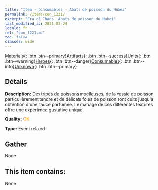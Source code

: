 ```yaml
---
title: "Item - Consumables - Abats de poisson du Hubei"
permalink: /Items/con_1221/
excerpt: "Era of Chaos  Abats de poisson du Hubei"
last_modified_at: 2021-03-24
locale: fr
ref: "con_1221.md"
toc: false
classes: wide
---
```

 [Materials](/fr/Items/){: .btn .btn--primary}[Artifacts](/fr/Items/Artifacts/){: .btn .btn--success}[Units](/fr/Items/Units/){: .btn .btn--warning}[Heroes](/fr/Items/Heroes/){: .btn .btn--danger}[Consumables](/fr/Items/Consumables/){: .btn .btn--info}[Unknown](/fr/Items/Unknown/){: .btn .btn--primary}

## Détails
 **Description:** Des tripes de poissons moelleuses, de la vessie de poisson particulièrement tendre et de délicats foies de poisson sont cuits jusqu'à obtention d'une sauce parfumée. Le mariage de ces différentes textures offre une expérience gustative unique.

 **Quality:** <span style="color: #FF8C00">OK</span>

 **Type:** Event related

## Gather

  None

## This item contains:

  None

